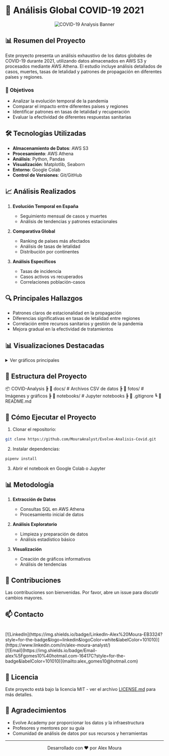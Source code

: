 # 🦠 Análisis Global COVID-19 2021

<p align="center">
  <img src="fotos/banner-covid.png" alt="COVID-19 Analysis Banner" width="800"/>
</p>

## 📊 Resumen del Proyecto

Este proyecto presenta un análisis exhaustivo de los datos globales de COVID-19 durante 2021, utilizando datos almacenados en AWS S3 y procesados mediante AWS Athena. El estudio incluye análisis detallados de casos, muertes, tasas de letalidad y patrones de propagación en diferentes países y regiones.

### 🎯 Objetivos
- Analizar la evolución temporal de la pandemia
- Comparar el impacto entre diferentes países y regiones
- Identificar patrones en tasas de letalidad y recuperación
- Evaluar la efectividad de diferentes respuestas sanitarias

## 🛠️ Tecnologías Utilizadas

- **Almacenamiento de Datos**: AWS S3
- **Procesamiento**: AWS Athena
- **Análisis**: Python, Pandas
- **Visualización**: Matplotlib, Seaborn
- **Entorno**: Google Colab
- **Control de Versiones**: Git/GitHub

## 📈 Análisis Realizados

1. **Evolución Temporal en España**
   - Seguimiento mensual de casos y muertes
   - Análisis de tendencias y patrones estacionales

2. **Comparativa Global**
   - Ranking de países más afectados
   - Análisis de tasas de letalidad
   - Distribución por continentes

3. **Análisis Específicos**
   - Tasas de incidencia
   - Casos activos vs recuperados
   - Correlaciones población-casos

## 🔍 Principales Hallazgos

- Patrones claros de estacionalidad en la propagación
- Diferencias significativas en tasas de letalidad entre regiones
- Correlación entre recursos sanitarios y gestión de la pandemia
- Mejora gradual en la efectividad de tratamientos

## 📊 Visualizaciones Destacadas

<details>
<summary>Ver gráficos principales</summary>

### Evolución de Casos en España
<img src="fotos/1-casos-muertes-espana.png" alt="Evolución España" width="600"/>

### Top 10 Países Afectados
<img src="fotos/2-Top-10-paises-mas-afectados.png" alt="Top 10 Países" width="600"/>

### Distribución por Continentes
<img src="fotos/6-Distribucion-casos-continente.png" alt="Distribución Continental" width="600"/>
</details>

## 📁 Estructura del Proyecto

📦 COVID-Analysis
┣ 📂 docs/ # Archivos CSV de datos
┣ 📂 fotos/ # Imágenes y gráficos
┣ 📂 notebooks/ # Jupyter notebooks
┣ 📜 .gitignore
┗ 📜 README.md


## 🚀 Cómo Ejecutar el Proyecto

1. Clonar el repositorio:
```bash
git clone https://github.com/MouraAnalyst/Evolve-Analisis-Covid.git
```

2. Instalar dependencias:
```bash
pipenv install
```

3. Abrir el notebook en Google Colab o Jupyter

## 📊 Metodología

1. **Extracción de Datos**
   - Consultas SQL en AWS Athena
   - Procesamiento inicial de datos

2. **Análisis Exploratorio**
   - Limpieza y preparación de datos
   - Análisis estadístico básico

3. **Visualización**
   - Creación de gráficos informativos
   - Análisis de tendencias

## 🤝 Contribuciones

Las contribuciones son bienvenidas. Por favor, abre un issue para discutir cambios mayores.

## 📫 Contacto

</br>
[![LinkedIn](https://img.shields.io/badge/LinkedIn-Alex%20Moura-EB3324?style=for-the-badge&logo=linkedin&logoColor=white&labelColor=101010)](https://www.linkedin.com/in/alex-moura-analyst/)
</br>
[![Email](https://img.shields.io/badge/Email-alex%5Fgomes10%40hotmail.com-16417C?style=for-the-badge&labelColor=101010)](mailto:alex_gomes10@hotmail.com)
</br>

## 📜 Licencia

Este proyecto está bajo la licencia MIT - ver el archivo [LICENSE.md](LICENSE.md) para más detalles.

## 🙏 Agradecimientos

- Evolve Academy por proporcionar los datos y la infraestructura
- Profesores y mentores por su guía
- Comunidad de análisis de datos por sus recursos y herramientas

---
<p align="center">
  Desarrollado con ❤️ por Alex Moura
</p>